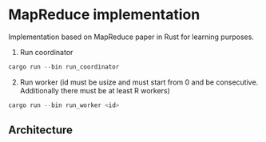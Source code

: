 # MapReduce implementation
Implementation based on MapReduce paper in Rust for learning purposes.

1. Run coordinator 
```rust
cargo run --bin run_coordinator
```

2. Run worker (id must be usize and must start from 0 and be consecutive. Additionally there must be at least R workers)
```rust
cargo run --bin run_worker <id>
```

## Architecture